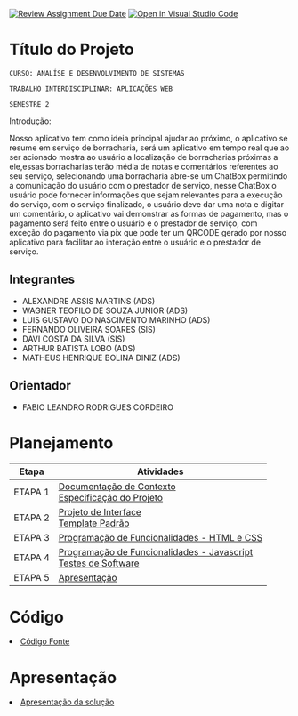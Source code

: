 [![Review Assignment Due Date](https://classroom.github.com/assets/deadline-readme-button-24ddc0f5d75046c5622901739e7c5dd533143b0c8e959d652212380cedb1ea36.svg)](https://classroom.github.com/a/lBgKY70F)
[![Open in Visual Studio Code](https://classroom.github.com/assets/open-in-vscode-718a45dd9cf7e7f842a935f5ebbe5719a5e09af4491e668f4dbf3b35d5cca122.svg)](https://classroom.github.com/online_ide?assignment_repo_id=11691174&assignment_repo_type=AssignmentRepo)
# Título do Projeto

`CURSO: ANALÍSE E DESENVOLVIMENTO DE SISTEMAS`

`TRABALHO INTERDISCIPLINAR: APLICAÇÕES WEB`

`SEMESTRE 2`

Introdução: 

Nosso aplicativo tem como ideia principal ajudar ao próximo, o aplicativo se resume em serviço de borracharia, será um aplicativo em tempo real que ao ser acionado mostra ao usuário a localização de borracharias próximas a ele,essas borracharias terão média de notas e comentários referentes ao seu serviço, selecionando uma borracharia abre-se um ChatBox permitindo a comunicação do usuário com o prestador de serviço, nesse ChatBox o usuário pode fornecer informações que sejam relevantes para a execução do serviço, com o serviço finalizado, o usuário deve dar uma nota e digitar um comentário, o aplicativo vai demonstrar as formas de pagamento, mas o pagamento será feito entre o usuário e o prestador de serviço, com exceção do pagamento via pix que pode ter um QRCODE gerado por nosso aplicativo para facilitar ao interação entre o usuário e o prestador de serviço.

## Integrantes

* ALEXANDRE ASSIS MARTINS (ADS)
* WAGNER TEOFILO DE SOUZA JUNIOR (ADS)
* LUIS GUSTAVO DO NASCIMENTO MARINHO (ADS)
* FERNANDO OLIVEIRA SOARES (SIS)
* DAVI COSTA DA SILVA (SIS)
* ARTHUR BATISTA LOBO (ADS)
* MATHEUS HENRIQUE BOLINA DINIZ (ADS)

## Orientador

* FABIO LEANDRO RODRIGUES CORDEIRO

# Planejamento

| Etapa         | Atividades |
|  :----:   | ----------- |
| ETAPA 1         |[Documentação de Contexto](docs/context.md) <br> [Especificação do Projeto](docs/especification.md) |
| ETAPA 2         |[Projeto de Interface](docs/interface.md) <br> [Template Padrão](docs/template.md) |
| ETAPA 3         |[Programação de Funcionalidades - HTML e CSS](docs/development.md) |
| ETAPA 4        |[Programação de Funcionalidades - Javascript](docs/development.md) <br> [Testes de Software ](docs/tests.md) |
| ETAPA 5         | [Apresentação](presentation/README.md) |

# Código

<li><a href="src/README.md"> Código Fonte</a></li>

# Apresentação

<li><a href="presentation/README.md"> Apresentação da solução</a></li>
